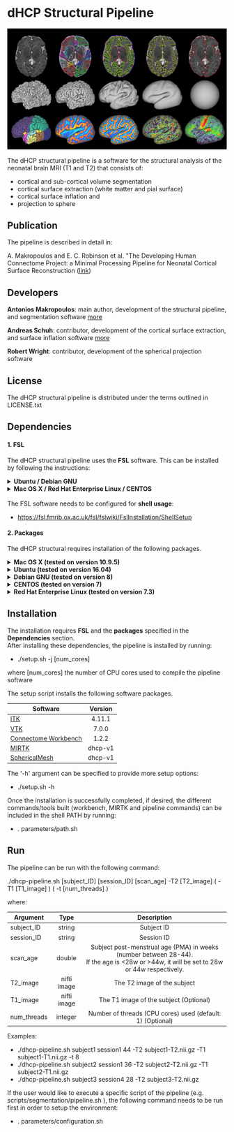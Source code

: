 # dHCP Structural Pipeline

![pipeline image](structural_pipeline.png)

The dHCP structural pipeline is a software for the structural analysis of the neonatal brain MRI (T1 and T2) that consists of:<br>
* cortical and sub-cortical volume segmentation
* cortical surface extraction (white matter and pial surface)
* cortical surface inflation and 
* projection to sphere

## Publication
The pipeline is described in detail in:

A. Makropoulos and E. C. Robinson et al. "The Developing Human Connectome Project: a Minimal Processing Pipeline for Neonatal Cortical Surface Reconstruction (<a href="http://biorxiv.org/content/early/2017/04/07/125526">link</a>)

## Developers
<b>Antonios Makropoulos</b>: main author, development of the structural pipeline, and segmentation software <a href="http://antoniosmakropoulos.com">more</a>

<b>Andreas Schuh</b>: contributor, development of the cortical surface extraction, and surface inflation software <a href="http://andreasschuh.com">more</a>

<b>Robert Wright</b>: contributor, development of the spherical projection software

## License
The dHCP structural pipeline is distributed under the terms outlined in LICENSE.txt


## Dependencies
#### 1. FSL
The dHCP structural pipeline uses the <b>FSL</b> software. This can be installed by following the instructions:

<details>
<summary> <b>Ubuntu / Debian GNU</b></summary>

http://neuro.debian.net/install_pkg.html?p=fsl-complete
  
</details>

<details>
<summary> <b>Mac OS X / Red Hat Enterprise Linux / CENTOS</b></summary>

https://fsl.fmrib.ox.ac.uk/fsl/fslwiki/FslInstallation
  
</details>
<br>
The FSL software needs to be configured for <b>shell usage</b>:

* https://fsl.fmrib.ox.ac.uk/fsl/fslwiki/FslInstallation/ShellSetup

#### 2. Packages
The dHCP structural requires installation of the following packages.

<details>
<summary> <b>Mac OS X (tested on version 10.9.5)</b></summary>

* \# install brew if needed with the following command:
* ruby -e "$(curl -fsSL https://raw.githubusercontent.com/Homebrew/install/master/install)"
* brew update
* brew install gcc5 git cmake unzip tbb boost expat cartr/qt4/qt
* sudo easy_install pip
* pip install contextlib2

</details>


<details>
<summary> <b>Ubuntu (tested on version 16.04)</b></summary>

* sudo apt-get -y update
* sudo apt-get -y install g++-5 git cmake unzip bc python python-contextlib2 libtbb-dev libboost-dev zlib1g-dev libxt-dev libexpat1-dev libgstreamer1.0-dev libqt4-dev

</details>

<details>
<summary> <b>Debian GNU (tested on version 8)</b></summary>

* sudo apt-get -y update
* sudo apt-get -y install git cmake unzip bc python python-contextlib2 libtbb-dev libboost-dev zlib1g-dev libxt-dev libexpat1-dev libgstreamer1.0-dev libqt4-d
* \# g++-5 is not in the default packages of Debian, install with the following commands:
* echo "deb http://ftp.us.debian.org/debian unstable main contrib non-free" | sudo tee -a /etc/apt/sources.list
* sudo apt-get -y update
* sudo apt-get -y install g++-5

</details>

<details>
<summary> <b>CENTOS (tested on version 7)</b></summary>

* sudo yum -y update
* sudo yum -y install git cmake unzip bc python tbb-devel boost-devel qt-devel zlib-devel libXt-devel expat-devel gstreamer1-devel 
* sudo yum -y install epel-release
* sudo yum -y install python-contextlib2
* \# g++-5 is not in the default packages of CENTOS, install with the following commands:
* sudo yum -y install centos-release-scl
* sudo yum -y install devtoolset-4-gcc*
* \# then activate it at the terminal before running the installation script
* scl enable devtoolset-4 bash

</details>

<details>
<summary> <b>Red Hat Enterprise Linux (tested on version 7.3)</b></summary>

* sudo yum -y update
* sudo yum -y install it cmake unzip bc python tbb-devel boost-devel qt-devel zlib-devel libXt-devel expat-devel gstreamer1-devel
* \# the epel-release-latest-7.noarch.rpm is for version 7 of RHEL, this needs to be adjusted for the user's OS version
* curl -o epel.rpm https://dl.fedoraproject.org/pub/epel/epel-release-latest-7.noarch.rpm
* sudo yum -y install epel.rpm
* sudo yum -y install python-contextlib2
* \# g++-5 is not in the default packages of RHEL, install with the following commands:
* sudo yum-config-manager --enable rhel-server-rhscl-7-rpms
* sudo yum -y install devtoolset-4-gcc*
* \# then activate it at the terminal before running the installation script
* scl enable devtoolset-4 bash

</details>

## Installation
The installation requires <b>FSL</b> and the <b>packages</b> specified in the <b>Dependencies</b> section.<br>
After installing these dependencies, the pipeline is installed by running:
* ./setup.sh -j [num_cores] 

where [num_cores] the number of CPU cores used to compile the pipeline software 
<br>

The setup script installs the following software packages.
   
| Software        | Version           
| ------------- |:-------------:|
| <a href="https://github.com/InsightSoftwareConsortium/ITK">ITK</a>      | 4.11.1 
| <a href="https://github.com/Kitware/VTK">VTK</a>      | 7.0.0     
| <a href="https://github.com/Washington-University/workbench">Connectome Workbench</a>  | 1.2.2  
| <a href="https://github.com/BioMedIA/MIRTK">MIRTK</a>  | dhcp-v1
| <a href="https://github.com/rob-wright/SphericalMesh">SphericalMesh</a>  | dhcp-v1

The '-h' argument can be specified to provide more setup options:
* ./setup.sh -h

Once the installation is successfully completed, if desired, the different commands/tools built (workbench, MIRTK and pipeline commands) can be included in the shell PATH by running:
* . parameters/path.sh


## Run

The pipeline can be run with the following command:

./dhcp-pipeline.sh [subject_ID] [session_ID] [scan_age] -T2 [T2_image] \( -T1 [T1_image] \) \( -t [num_threads] \)

where:

| Argument        | Type      | Description     
| ------------- |:-------------:| :-------------:|
| subject_ID| string | Subject ID
| session_ID| string | Session ID
| scan_age| double |Subject post-menstrual age (PMA) in weeks (number between 28-44). <br>If the age is <28w or >44w, it will be set to 28w or 44w respectively.
| T2_image| nifti image | The T2 image of the subject
| T1_image| nifti image |The T1 image of the subject (Optional)
| num_threads| integer |Number of threads (CPU cores) used (default: 1) (Optional)

Examples:
* ./dhcp-pipeline.sh subject1 session1 44 -T2 subject1-T2.nii.gz -T1 subject1-T1.nii.gz -t 8
* ./dhcp-pipeline.sh subject2 session1 36 -T2 subject2-T2.nii.gz -T1 subject2-T1.nii.gz 
* ./dhcp-pipeline.sh subject3 session4 28 -T2 subject3-T2.nii.gz 

If the user would like to execute a specific script of the pipeline (e.g. scripts/segmentation/pipeline.sh ), the following command needs to be run first in order to setup the environment:
* . parameters/configuration.sh
